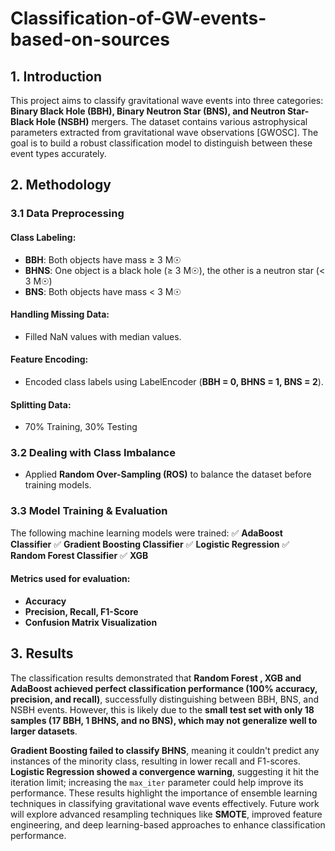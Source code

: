 # Classification-of-GW-events-based-on-sources

## **1. Introduction**
This project aims to classify gravitational wave events into three categories: **Binary Black Hole (BBH), Binary Neutron Star (BNS), and Neutron Star-Black Hole (NSBH)** mergers. The dataset contains various astrophysical parameters extracted from gravitational wave observations [GWOSC]. The goal is to build a robust classification model to distinguish between these event types accurately. 

## **2. Methodology**

### **3.1 Data Preprocessing**
#### **Class Labeling:**
- **BBH**: Both objects have mass ≥ 3 M☉
- **BHNS**: One object is a black hole (≥ 3 M☉), the other is a neutron star (< 3 M☉)
- **BNS**: Both objects have mass < 3 M☉

#### **Handling Missing Data:**
- Filled NaN values with median values.

#### **Feature Encoding:**
- Encoded class labels using LabelEncoder (**BBH = 0, BHNS = 1, BNS = 2**).

#### **Splitting Data:**
- 70% Training, 30% Testing

### **3.2 Dealing with Class Imbalance**
- Applied **Random Over-Sampling (ROS)** to balance the dataset before training models.

### **3.3 Model Training & Evaluation**
The following machine learning models were trained:
✅ **AdaBoost Classifier**
✅ **Gradient Boosting Classifier**
✅ **Logistic Regression**
✅ **Random Forest Classifier**
✅ **XGB**

#### **Metrics used for evaluation:**
- **Accuracy**
- **Precision, Recall, F1-Score**
- **Confusion Matrix Visualization**

## **3. Results**
The classification results demonstrated that **Random Forest , XGB and AdaBoost achieved perfect classification performance (100% accuracy, precision, and recall)**, successfully distinguishing between BBH, BNS, and NSBH events. However, this is likely due to the **small test set with only 18 samples (17 BBH, 1 BHNS, and no BNS), which may not generalize well to larger datasets**. 

**Gradient Boosting failed to classify BHNS**, meaning it couldn't predict any instances of the minority class, resulting in lower recall and F1-scores. **Logistic Regression showed a convergence warning**, suggesting it hit the iteration limit; increasing the `max_iter` parameter could help improve its performance. These results highlight the importance of ensemble learning techniques in classifying gravitational wave events effectively. Future work will explore advanced resampling techniques like **SMOTE**, improved feature engineering, and deep learning-based approaches to enhance classification performance.



